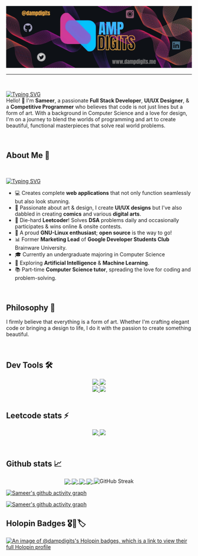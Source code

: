 <!-- Profile views -->
<!-- <p align="left"> <img src="https://komarev.com/ghpvc/?username=sksameersalam&label=Profile%20views&color=0e75b6&style=flat" alt="dampdigits" /> </p> -->
<!-- Banner -->
<picture>
  <!-- dark theme -->
  <source media="(prefers-color-scheme: dark)" srcset="banners/dampdigitsDarknobg.png">
  <!-- light theme -->
  <source media="(prefers-color-scheme: light)" srcset="banners/dampdigitsWhitebg.jpg">
  <img alt="banner" src="banners/dampdigitsDarkbg.jpg">
</picture>

<!-- <h1 align="left"><font color="#14A300">$</font> whoami</h1> -->
<hr><br>

[![Typing SVG](https://readme-typing-svg.demolab.com?font=Press+Start+2P&size=25&pause=4000&color=54F715&width=800&height=60&lines=%24+whoami)](https://git.io/typing-svg)
<br>Hello! 👋 I'm <b>Sameer</b>, a passionate <b>Full Stack Developer</b>, <b>UI/UX Designer</b>, & a <b>Competitive Programmer</b> who believes that code is not just lines but a form of art. With a background in Computer Science and a love for design, I'm on a journey to blend the worlds of programming and art to create beautiful, functional masterpieces that solve real world problems.

<br>

## About Me 🚀
<br>

[![Typing SVG](https://readme-typing-svg.demolab.com?font=Press+Start+2P&size=25&pause=1000&color=9B4EF7&width=1000&lines=Full+Stack+Developer;UI/UX+Designer;Competitive+Programmer;Passionate+Python+Coder;Machine+Learning+Enthusiast;GNU-Linux+Ricer;Graphic+Designer+%26+Art+Lover;Programming%2C+Math+%26+Science+Tutor)](https://git.io/typing-svg)
- 💻 Creates complete <b>web applications</b> that not only function seamlessly but also look stunning.
- 🎨 Passionate about art & design, I create <b>UI/UX designs</b> but I've also dabbled in creating <b>comics</b> and various <b>digital arts</b>.
- 🎯 Die-hard <b>Leetcoder</b>! Solves <b>DSA</b> problems daily and occasionally participates & wins online & onsite contests.
- 🐧 A proud <b>GNU-Linux enthusiast</b>; <b>open source</b> is the way to go!
- 📊 Former <b>Marketing Lead</b> of <b>Google Developer Students Club</b> Brainware University.
- 🎓 Currently an undergraduate majoring in Computer Science
- 🤖 Exploring <b>Artificial Intelligence</b> & <b>Machine Learning</b>.
- 📚 Part-time <b>Computer Science tutor</b>, spreading the love for coding and problem-solving.
<br>

## Philosophy 🌌

I firmly believe that everything is a form of art. Whether I'm crafting elegant code or bringing a design to life, I do it with the passion to create something beautiful.

<!-- Check out my [Resume](https://drive.google.com/file/d/18-eDZDkWU2K5MACsNIjCSkjKmOG6o4Ca/view?usp=drive_link) -->

<!-- <h3 align="left">Connect with me:</h3>
<p align="left">
<a href="https://twitter.com/dampdigits" target="blank"><img align="center" src="https://raw.githubusercontent.com/rahuldkjain/github-profile-readme-generator/master/src/images/icons/Social/twitter.svg" alt="dampdigits" height="30" width="40" /></a>
<a href="https://linkedin.com/in/dampdigits" target="blank"><img align="center" src="https://raw.githubusercontent.com/rahuldkjain/github-profile-readme-generator/master/src/images/icons/Social/linked-in-alt.svg" alt="dampdigits" height="30" width="40" /></a>
<a href="https://instagram.com/dampdigits" target="blank"><img align="center" src="https://raw.githubusercontent.com/rahuldkjain/github-profile-readme-generator/master/src/images/icons/Social/instagram.svg" alt="dampdigits" height="30" width="40" /></a>
</p> -->
<br>

<!-- Development Tools -->
## Dev Tools 🛠️
<!-- Dark Mode -->
<a href="https://github.com/dampdigits#gh-dark-mode-only">
  <section align="center">
    <img src="https://skillicons.dev/icons?i=c,cpp,java,js,ts,py,lua,bash,powershell,nodejs,react,django,flask,tailwind,bootstrap,mongodb,mysql,sqlite,postgres,git,md,html,css,sass,npm,pnpm,yarn,postman,vercel,gcp" />
    <img src="https://skillicons.dev/icons?i=figma,neovim,vscode,visualstudio,linux,arch,debian,ubuntu,nix">
  </section>
</a>
<!-- Light Mode -->
<a href="https://github.com/dampdigits#gh-light-mode-only">
  <section align="center">
    <img src="https://skillicons.dev/icons?i=c,cpp,java,js,ts,py,lua,bash,powershell,nodejs,react,django,flask,tailwind,bootstrap,mongodb,mysql,sqlite,postgres,git,md,html,css,sass,npm,pnpm,yarn,postman,vercel,gcp&theme=light" />
    <img src="https://skillicons.dev/icons?i=figma,neovim,vscode,visualstudio,linux,arch,debian,ubuntu,nix&theme=light">
  </section>
</a>
<br>

<!-- Leetcode Stats -->
## Leetcode stats ⚡
<!-- ![LeetCode Stats](https://leetcard.jacoblin.cool/dampdigits?theme=radical&font=Fira%20Mono&ext=heatmap) -->
<p align="center">
  <!-- Dark Mode -->
  <a href="https://github.com/dampdigits#gh-dark-mode-only">
    <img src="https://leetcard.jacoblin.cool/dampdigits?theme=radical&font=Fira%20Mono&ext=heatmap"/>
  </a>
  <!-- Light Mode -->
  <a href="https://github.com/dampdigits#gh-light-mode-only">
    <img src="https://leetcard.jacoblin.cool/dampdigits?theme=light&font=Fira%20Mono&ext=heatmap"/>
  </a>
</p>

<br>

<!-- Github Stats -->
## Github stats 📈
<p align="center">
  <!-- Dark Mode -->
  <a href="https://github.com/dampdigits#gh-dark-mode-only">
    <img height=200 align="center" src="https://github-readme-stats.vercel.app/api?username=dampdigits&show=reviews,discussions_started,discussions_answered,prs_merged,prs_merged_percentage,issues,contribs&rank_icon=github&show_icons=true&hide=reviews,discussions_answered,prs,prs_merged&theme=radical&hide_border=true#gh-dark-mode-only" />
  </a>
  <!-- Light Mode -->
  <a href="https://github.com/dampdigits#gh-light-mode-only">
    <img height=200 align="center" src="https://github-readme-stats.vercel.app/api?username=dampdigits&show=reviews,discussions_started,discussions_answered,prs_merged,prs_merged_percentage,issues,contribs&rank_icon=github&show_icons=true&hide=reviews,discussions_answered,prs,prs_merged&theme=shadow_green#gh-light-mode-only" />
  </a>
  <!-- Most used languages -->
  <!-- Dark Mode -->
  <a href="https://github.com/dampdigits#gh-dark-mode-only">
    <img height=200 align="center" src="https://github-readme-stats.vercel.app/api/top-langs/?username=dampdigits&layout=compact&langs_count=20&size_weight=0.4&theme=radical&hide_border=true&card_width=404#gh-dark-mode-only" />
  </a>
  <!-- Light Mode -->
  <a href="https://github.com/dampdigits#gh-light-mode-only">
    <img height=200 align="center" src="https://github-readme-stats.vercel.app/api/top-langs/?username=dampdigits&layout=compact&langs_count=20&size_weight=0.4&theme=shadow_green&card_width=404#gh-light-mode-only" />
  </a>
  
  <!-- Github streak -->
  <picture>
    <!-- Dark Mode -->
    <source
      srcset="https://streak-stats.demolab.com?user=dampdigits&theme=radical&card_width=804&hide_border=true"
      media="(prefers-color-scheme: dark)"
    />
    <!-- Light Mode -->
    <source
      srcset="https://streak-stats.demolab.com?user=dampdigits&theme=shadow_green&card_width=804"
      media="(prefers-color-scheme: light), (prefers-color-scheme: no-preference)"
    />
    <img alt="GitHub Streak" src="https://github.com/dampdigits" />
  </picture>
</p>

<!-- Activity Graph -->
<!-- Dark Mode -->
[![Sameer's github activity graph](https://github-readme-activity-graph.vercel.app/graph?username=dampdigits&theme=redical&hide_border=true#gh-dark-mode-only)](https://github.com/dampdigits#gh-dark-mode-only)
<!-- Light Mode -->
[![Sameer's github activity graph](https://github-readme-activity-graph.vercel.app/graph?username=dampdigits&theme=github-light#gh-light-mode-only)](https://github.com/dampdigits#gh-light-mode-only)

<!-- Holopin Badges -->
## Holopin Badges 🎖️📛🏷️

[![An image of @dampdigits's Holopin badges, which is a link to view their full Holopin profile](https://holopin.me/dampdigits)](https://holopin.io/@dampdigits)

<!--Gists-->
<!-- ## Github Gists 📜 -->
<!-- Gist-1 -->
<!-- Dark Mode -->
<!-- <a href="https://gist.github.com/dampdigits/a1fbcf15c46dbe639f69930038ca43d3#gh-dark-mode-only">
  <img src="https://github-readme-stats.vercel.app/api/gist?id=a1fbcf15c46dbe639f69930038ca43d3&theme=radical&hide_border=true#gh-dark-mode-only" />
</a> -->
<!-- Light Mode -->
<!-- <a href="https://gist.github.com/dampdigits/a1fbcf15c46dbe639f69930038ca43d3#gh-light-mode-only">
  <img src="https://github-readme-stats.vercel.app/api/gist?id=a1fbcf15c46dbe639f69930038ca43d3&theme=shadow_green#gh-light-mode-only" />
</a> -->
<!-- Gist-2 -->
<!-- Dark Mode -->
<!-- <a href="https://gist.github.com/dampdigits/abefc4c97287c6d91a3ea113de03d739#gh-dark-mode-only">
  <img src="https://github-readme-stats.vercel.app/api/gist?id=abefc4c97287c6d91a3ea113de03d739&theme=radical&hide_border=true" />
</a> -->
<!-- Light Mode -->
<!-- <a href="https://gist.github.com/dampdigits/abefc4c97287c6d91a3ea113de03d739#gh-light-mode-only">
  <img src="https://github-readme-stats.vercel.app/api/gist?id=abefc4c97287c6d91a3ea113de03d739&theme=shadow_green" />
</a> -->
